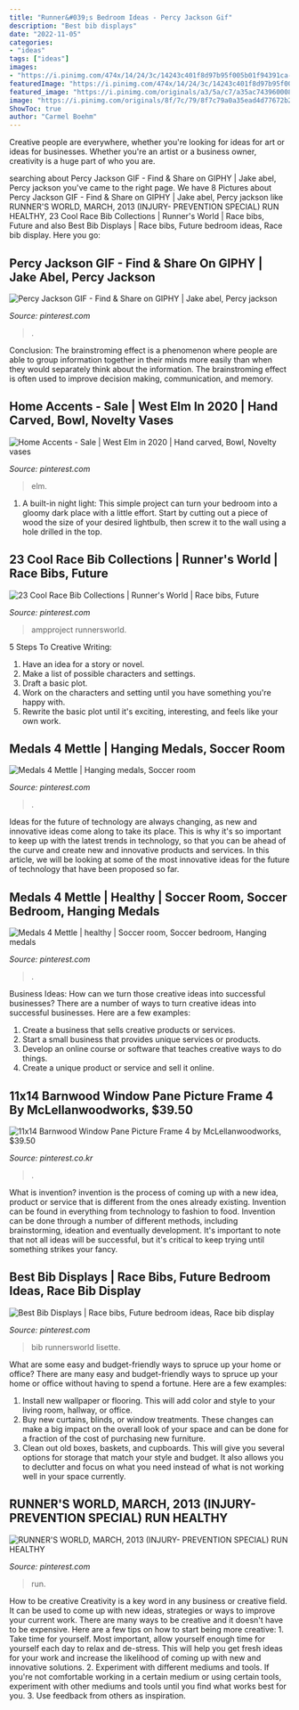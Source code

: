 ```yaml
---
title: "Runner&#039;s Bedroom Ideas - Percy Jackson Gif"
description: "Best bib displays"
date: "2022-11-05"
categories:
- "ideas"
tags: ["ideas"]
images:
- "https://i.pinimg.com/474x/14/24/3c/14243c401f8d97b95f005b01f94391ca--award-display-trophy-display.jpg"
featuredImage: "https://i.pinimg.com/474x/14/24/3c/14243c401f8d97b95f005b01f94391ca--award-display-trophy-display.jpg"
featured_image: "https://i.pinimg.com/originals/a3/5a/c7/a35ac7439600080e55eae12136cebfed.jpg"
image: "https://i.pinimg.com/originals/8f/7c/79/8f7c79a0a35ead4d77672b26681e7d80.jpg"
ShowToc: true
author: "Carmel Boehm"
---
```



Creative people are everywhere, whether you're looking for ideas for art or ideas for businesses. Whether you're an artist or a business owner, creativity is a huge part of who you are.

	

		
searching about Percy Jackson GIF - Find &amp; Share on GIPHY | Jake abel, Percy jackson you've came to the right page. We have 8 Pictures about Percy Jackson GIF - Find &amp; Share on GIPHY | Jake abel, Percy jackson like RUNNER&#039;S WORLD, MARCH, 2013 (INJURY- PREVENTION SPECIAL) RUN HEALTHY, 23 Cool Race Bib Collections | Runner&#039;s World | Race bibs, Future and also Best Bib Displays | Race bibs, Future bedroom ideas, Race bib display. Here you go:
		
    
## Percy Jackson GIF - Find &amp; Share On GIPHY | Jake Abel, Percy Jackson

<img loading=lazy src="https://i.pinimg.com/736x/bf/54/2e/bf542e853bab27b543f50602f0c770b4--jake-abel-sea-of-monsters.jpg" onerror="this.onerror=null;this.src='https://tse1.mm.bing.net/th?id=OIP.h6CV2WeCrBmvl9k6ZqQHjQGLCe&amp;pid=15.1';" alt="Percy Jackson GIF - Find &amp; Share on GIPHY | Jake abel, Percy jackson">

_Source: pinterest.com_

>. 

	

Conclusion:
The brainstroming effect is a phenomenon where people are able to group information together in their minds more easily than when they would separately think about the information. The brainstroming effect is often used to improve decision making, communication, and memory.

    
## Home Accents - Sale | West Elm In 2020 | Hand Carved, Bowl, Novelty Vases

<img loading=lazy src="https://i.pinimg.com/736x/30/2f/c0/302fc038bd44ca7f3a57ac6d89a2af47.jpg" onerror="this.onerror=null;this.src='https://tse2.mm.bing.net/th?id=OIP.MP_t9rNonlonx68-iD-lfQHaHa&amp;pid=15.1';" alt="Home Accents - Sale | West Elm in 2020 | Hand carved, Bowl, Novelty vases">

_Source: pinterest.com_

>elm. 

	

1. A built-in night light: This simple project can turn your bedroom into a gloomy dark place with a little effort. Start by cutting out a piece of wood the size of your desired lightbulb, then screw it to the wall using a hole drilled in the top.

    
## 23 Cool Race Bib Collections | Runner&#039;s World | Race Bibs, Future

<img loading=lazy src="https://i.pinimg.com/originals/a3/5a/c7/a35ac7439600080e55eae12136cebfed.jpg" onerror="this.onerror=null;this.src='https://tse1.mm.bing.net/th?id=OIP.kOLx1fbq20VMemxjxMYJbAHaCm&amp;pid=15.1';" alt="23 Cool Race Bib Collections | Runner&#039;s World | Race bibs, Future">

_Source: pinterest.com_

>ampproject runnersworld. 

	

5 Steps To Creative Writing:
1. Have an idea for a story or novel.
2. Make a list of possible characters and settings.
3. Draft a basic plot.
4. Work on the characters and setting until you have something you're happy with.
5. Rewrite the basic plot until it's exciting, interesting, and feels like your own work.

    
## Medals 4 Mettle | Hanging Medals, Soccer Room

<img loading=lazy src="https://i.pinimg.com/originals/14/24/3c/14243c401f8d97b95f005b01f94391ca.jpg" onerror="this.onerror=null;this.src='https://tse3.mm.bing.net/th?id=OIP.F0aa39ozHYpS14EfhlciRQHaEy&amp;pid=15.1';" alt="Medals 4 Mettle | Hanging medals, Soccer room">

_Source: pinterest.com_

>. 

	

Ideas for the future of technology are always changing, as new and innovative ideas come along to take its place. This is why it's so important to keep up with the latest trends in technology, so that you can be ahead of the curve and create new and innovative products and services. In this article, we will be looking at some of the most innovative ideas for the future of technology that have been proposed so far.

    
## Medals 4 Mettle | Healthy | Soccer Room, Soccer Bedroom, Hanging Medals

<img loading=lazy src="https://i.pinimg.com/474x/14/24/3c/14243c401f8d97b95f005b01f94391ca--award-display-trophy-display.jpg" onerror="this.onerror=null;this.src='https://tse2.mm.bing.net/th?id=OIP.9ejJP870l2PfQfWCE_DE0AAAAA&amp;pid=15.1';" alt="Medals 4 Mettle | healthy | Soccer room, Soccer bedroom, Hanging medals">

_Source: pinterest.com_

>. 

	

Business Ideas: How can we turn those creative ideas into successful businesses?
There are a number of ways to turn creative ideas into successful businesses. Here are a few examples: 
1. Create a business that sells creative products or services.
2. Start a small business that provides unique services or products.
3. Develop an online course or software that teaches creative ways to do things. 
4. Create a unique product or service and sell it online.

    
## 11x14 Barnwood Window Pane Picture Frame 4 By McLellanwoodworks, $39.50

<img loading=lazy src="https://i.pinimg.com/originals/8f/7c/79/8f7c79a0a35ead4d77672b26681e7d80.jpg" onerror="this.onerror=null;this.src='https://tse2.mm.bing.net/th?id=OIP.bIABZo_lFqzs4_ToIJYFwQHaFj&amp;pid=15.1';" alt="11x14 Barnwood Window Pane Picture Frame 4 by McLellanwoodworks, $39.50">

_Source: pinterest.co.kr_

>. 

	

What is invention?
invention is the process of coming up with a new idea, product or service that is different from the ones already existing. Invention can be found in everything from technology to fashion to food. 
Invention can be done through a number of different methods, including brainstorming, ideation and eventually development. It's important to note that not all ideas will be successful, but it's critical to keep trying until something strikes your fancy.

    
## Best Bib Displays | Race Bibs, Future Bedroom Ideas, Race Bib Display

<img loading=lazy src="https://i.pinimg.com/originals/fa/e3/76/fae3762f5a6baee60713e2b6d21bc9d9.jpg" onerror="this.onerror=null;this.src='https://tse1.mm.bing.net/th?id=OIP.PiPfBljxCoPr90YS7cGZ_gHaCm&amp;pid=15.1';" alt="Best Bib Displays | Race bibs, Future bedroom ideas, Race bib display">

_Source: pinterest.com_

>bib runnersworld lisette. 

	

What are some easy and budget-friendly ways to spruce up your home or office?
There are many easy and budget-friendly ways to spruce up your home or office without having to spend a fortune. Here are a few examples: 
1. Install new wallpaper or flooring. This will add color and style to your living room, hallway, or office. 
2. Buy new curtains, blinds, or window treatments. These changes can make a big impact on the overall look of your space and can be done for a fraction of the cost of purchasing new furniture. 
3. Clean out old boxes, baskets, and cupboards. This will give you several options for storage that match your style and budget. It also allows you to declutter and focus on what you need instead of what is not working well in your space currently. 

    
## RUNNER&#039;S WORLD, MARCH, 2013 (INJURY- PREVENTION SPECIAL) RUN HEALTHY

<img loading=lazy src="https://i.pinimg.com/originals/e4/40/58/e4405815e53515835e67f91be3bacbe7.jpg" onerror="this.onerror=null;this.src='https://tse3.mm.bing.net/th?id=OIP.WTe2uitIx_Cutf6Pud719wAAAA&amp;pid=15.1';" alt="RUNNER&#039;S WORLD, MARCH, 2013 (INJURY- PREVENTION SPECIAL) RUN HEALTHY">

_Source: pinterest.com_

>run. 

	

How to be creative
Creativity is a key word in any business or creative field. It can be used to come up with new ideas, strategies or ways to improve your current work. There are many ways to be creative and it doesn't have to be expensive. Here are a few tips on how to start being more creative: 1. Take time for yourself. Most important, allow yourself enough time for yourself each day to relax and de-stress. This will help you get fresh ideas for your work and increase the likelihood of coming up with new and innovative solutions. 2. Experiment with different mediums and tools. If you're not comfortable working in a certain medium or using certain tools, experiment with other mediums and tools until you find what works best for you. 3. Use feedback from others as inspiration.

